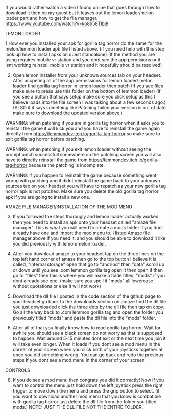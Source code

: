 If you would rather watch a video I found online that goes through how to download it  then be my guest but it leaves out the lemon loader/melon loader part  and how to get the file manager.        https://www.youtube.com/watch?v=ko8h58Tlbj8 

LEMON LOADER

1.How ever you installed your apk for gorilla tag horror do the same for the melon/lemmon loader apk file I listed above.
(if you need help with this step look up how to install apks on quest standalone) (If the method you are using requires mobile vr station and you dont see the app permisions or it isnt working   reinstall mobile vr station and it hopefully should be resolved)

 2. Open lemon installer from your unknown sources tab on your headset. After accpeting all of the  app permissions for lemon loader/ melon loader find gorilla tag horror in lemon loader then patch 
(If you see files make sure to press use this folder on the bottom of lemmon loader) (If you see a button that says setup make sure you click setup as this I believe loads into the file screen I was talking about a few seconds ago.) (ALSO if it says something like Patching failed your version is out of date  make sure to download the updated version above.)


WARNING: when patching if you are in gorilla tag horror when it asks you to reinstall the game it will kick you and you have to reinstall the game again directly from  https://lemmondev.itch.io/gorilla-tag-horror so make sure to exit gorilla tag horror before patching. 

WARNING: when patching if you exit lemon loader  without seeing the prompt patch successfull  somewhere on the patching screen  you will also have to directly reinstall the game from https://lemmondev.itch.io/gorilla-tag-horror because the patching is incomplete.

WARNING: if you happen to reinstall the game because something went wrong with patching and it didnt reinstall the game back to your unknown sources tab on your  headset you will have to repatch as your new gorilla tag horror apk is not patched. Make sure you delete the old gorilla tag horror apk if you are going to install a new one.

AMAZE FILE MANAGER/INSTALLATION OF THE MOD MENU

3. If you followed the steps thorougly and lemon loader actually worked then you need to install an apk onto your headset called "amaze file manager"  This is what you will need to create  a mods folder if you dont already have one and import the mod menu to. I listed Amaze file manager above if you need it.  and you should be able to download it like you did previously with lemon/melon loader.

4. After you download amaze to your headset tap on the three lines on the top left hand corner of amaze then go to the top button I believe it is called, "internal storage" open that go to "andriod" then "data" scroll up or down until you see .com lemmon gorilla tag open it then open it then go to "files" then this is where you will make a folde titled, "mods" if you dont already see one. (make sure you spell it "mods" all lowercase without quotations or else it will not work)
   
6.  Download the dll file I posted in the code section of the github page to your headset go back to the  downloads section  on amaze find the dll file you just downloaded  click the three dots by the dll file then tap on copy. Go all the way back to .com lemmon gorilla tag and open the folder you previously titled "mods" and paste the dll file into the "mods" folder.

7. After all of that you finally know how to mod gorilla tag horror. Wait for awhile you should see a black screen do not worry as  that is supposed to happen. Wait around 5-15 minutes dont exit or the next time you join it will take even longer. When it loads if you dont see a mod menu in the corner of your screen when you click both of your joysticks together at once  you did something wrong. You can go back and redo the previous steps If you dont see a mod menu in the corner of your screen.

CONTROLS

8. If you do see a mod menu then congrats you did it correctly! Now if you want to control the menu just hold down the left joystick press the right trigger to move down the menu and press the grip button to select. (if you want to download another mod menu that you know is combatible with gorilla tag horror just delete the dll file from the folder you titled mods.) NOTE: JUST THE DLL FILE NOT THE ENTIRE FOLDER.
